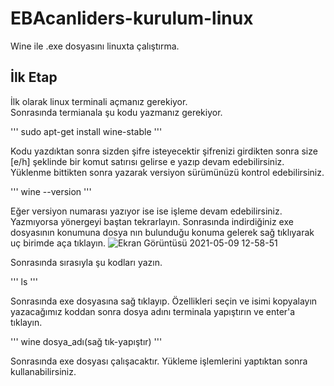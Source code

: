 # EBAcanliders-kurulum-linux
Wine ile .exe dosyasını linuxta çalıştırma.


## İlk Etap
İlk olarak linux terminali açmanız gerekiyor.<br/>
Sonrasında termianala şu kodu yazmanız gerekiyor.

'''
sudo apt-get install wine-stable
'''

Kodu yazdıktan sonra sizden şifre isteyecektir şifrenizi girdikten sonra size [e/h] şeklinde bir komut satırısı gelirse e yazıp devam edebilirsiniz.
Yüklenme bittikten sonra yazarak versiyon sürümünüzü kontrol edebilirsiniz.

'''
wine --version
'''

Eğer versiyon numarası yazıyor ise ise işleme devam edebilirsiniz. Yazmıyorsa yönergeyi baştan tekrarlayın.
Sonrasında indirdiğiniz exe dosyasının konumuna dosya nın bulunduğu konuma gelerek sağ tıklıyarak uç birimde aça tıklayın. ![Ekran Görüntüsü 2021-05-09 12-58-51](https://user-images.githubusercontent.com/64328743/117567790-7baed280-b0c6-11eb-8848-87152a964f17.png)

Sonrasında sırasıyla şu kodları yazın.

'''
ls
'''

Sonrasında exe dosyasına sağ tıklayıp. Özellikleri seçin ve isimi kopyalayın yazacağımız koddan sonra dosya adını terminala yapıştırın ve enter'a tıklayın.

'''
wine dosya_adı(sağ tık-yapıştır)
'''

Sonrasında exe dosyası çalışacaktır. Yükleme işlemlerini yaptıktan sonra kullanabilirsiniz.
